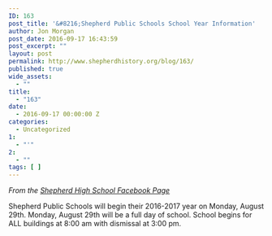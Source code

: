 ```yaml
---
ID: 163
post_title: '&#8216;Shepherd Public Schools School Year Information'
author: Jon Morgan
post_date: 2016-09-17 16:43:59
post_excerpt: ""
layout: post
permalink: http://www.shepherdhistory.org/blog/163/
published: true
wide_assets:
  - ""
title:
  - "163"
date:
  - 2016-09-17 00:00:00 Z
categories:
  - Uncategorized
1:
  - "'"
2:
  - ""
tags: [ ]
---
```

<em>From the <a class="c5" href="https://www.google.com/url?q=https://www.facebook.com/shepherdmihs/posts/506467516215005&amp;sa=D&amp;ust=1471647703097000&amp;usg=AFQjCNHHFdhJQMwzIG9yVanFIXvGEmoTQw">Shepherd High School Facebook Page</a></em>

Shepherd Public Schools will begin their 2016-2017 year on Monday, August 29th. Monday, August 29th will be a full day of school.
School begins for ALL buildings at 8:00 am with dismissal at 3:00 pm.